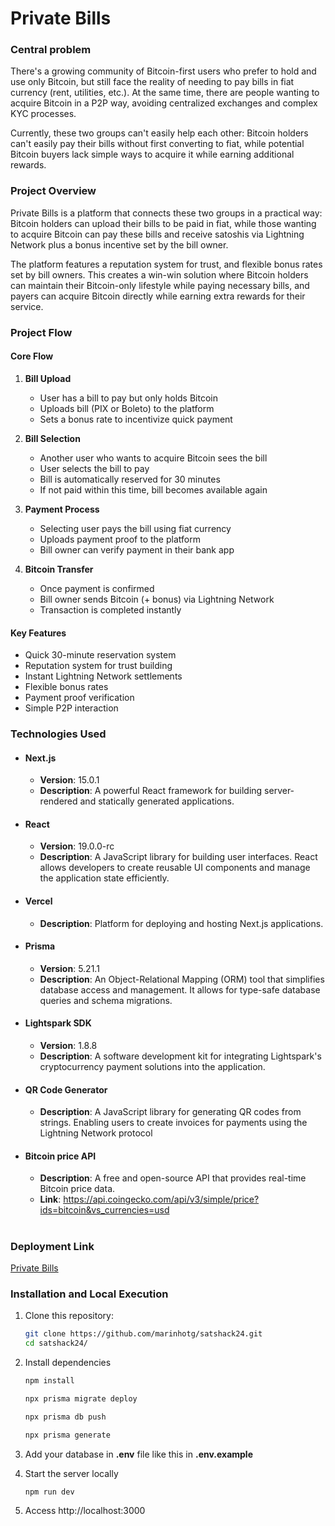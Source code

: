# Private Bills

### Central problem
There's a growing community of Bitcoin-first users who prefer to hold and use only Bitcoin, but still face the reality of needing to pay bills in fiat currency (rent, utilities, etc.). At the same time, there are people wanting to acquire Bitcoin in a P2P way, avoiding centralized exchanges and complex KYC processes. 

Currently, these two groups can't easily help each other: Bitcoin holders can't easily pay their bills without first converting to fiat, while potential Bitcoin buyers lack simple ways to acquire it while earning additional rewards.

### Project Overview
Private Bills is a platform that connects these two groups in a practical way: Bitcoin holders can upload their bills to be paid in fiat, while those wanting to acquire Bitcoin can pay these bills and receive satoshis via Lightning Network plus a bonus incentive set by the bill owner. 

The platform features a reputation system for trust, and flexible bonus rates set by bill owners. This creates a win-win solution where Bitcoin holders can maintain their Bitcoin-only lifestyle while paying necessary bills, and payers can acquire Bitcoin directly while earning extra rewards for their service.

### Project Flow
#### Core Flow
1. **Bill Upload**
   - User has a bill to pay but only holds Bitcoin
   - Uploads bill (PIX or Boleto) to the platform
   - Sets a bonus rate to incentivize quick payment

2. **Bill Selection**
   - Another user who wants to acquire Bitcoin sees the bill
   - User selects the bill to pay
   - Bill is automatically reserved for 30 minutes
   - If not paid within this time, bill becomes available again

3. **Payment Process**
   - Selecting user pays the bill using fiat currency
   - Uploads payment proof to the platform
   - Bill owner can verify payment in their bank app

4. **Bitcoin Transfer**
   - Once payment is confirmed
   - Bill owner sends Bitcoin (+ bonus) via Lightning Network
   - Transaction is completed instantly

#### Key Features
- Quick 30-minute reservation system
- Reputation system for trust building
- Instant Lightning Network settlements
- Flexible bonus rates
- Payment proof verification
- Simple P2P interaction

### Technologies Used
- #### Next.js
    - **Version**: 15.0.1
    - **Description**: A powerful React framework for building server-rendered and statically generated applications.

- #### React
    - **Version**: 19.0.0-rc
    - **Description**: A JavaScript library for building user interfaces. React allows developers to create reusable UI components and manage the application state efficiently.

- #### Vercel 
    - **Description**: Platform for deploying and hosting Next.js applications.

- #### Prisma
    - **Version**: 5.21.1
    - **Description**: An Object-Relational Mapping (ORM) tool that simplifies database access and management. It allows for type-safe database queries and schema migrations.

- #### Lightspark SDK
    - **Version**: 1.8.8
    - **Description**: A software development kit for integrating Lightspark's cryptocurrency payment solutions into the application.

- #### QR Code Generator
    - **Description**: A JavaScript library for generating QR codes from strings. Enabling users to create invoices for payments using the Lightning Network protocol

- #### Bitcoin price API
    - **Description**: A free and open-source API that provides real-time Bitcoin price data.
    - **Link**: https://api.coingecko.com/api/v3/simple/price?ids=bitcoin&vs_currencies=usd
#
### Deployment Link
[Private Bills](https://privatebills.vercel.app/)


### Installation and Local Execution

1. Clone this repository:
    ```bash
    git clone https://github.com/marinhotg/satshack24.git
    cd satshack24/
    ```
2. Install dependencies
    ```bash
    npm install

    npx prisma migrate deploy

    npx prisma db push

    npx prisma generate
    ```
3. Add your database in **.env** file like this in **.env.example**

4. Start the server locally
   ```bash
   npm run dev
   ```
5. Access http://localhost:3000